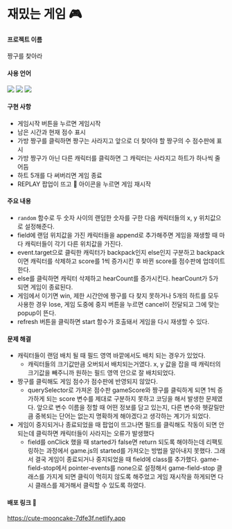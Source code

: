 # 재밌는 게임 🎮

#### 프로젝트 이름
짱구를 찾아라

#### 사용 언어
<img src="https://img.shields.io/badge/javascript-F7DF1E?style=for-the-badge&logo=javascript&logoColor=black"> <img src="https://img.shields.io/badge/CSS3-1572B6?style=for-the-badge&logo=javascript&logoColor=black"> <img src="https://img.shields.io/badge/Netlify-00C7B7?style=for-the-badge&logo=javascript&logoColor=black">

#### 구현 사항
* 게임시작 버튼을 누르면 게임시작
* 남은 시간과 현재 점수 표시
* 가방 짱구를 클릭하면 짱구는 사라지고 앞으로 더 찾아야 할 짱구의 수 점수판에 표시
* 가방 짱구가 아닌 다른 캐릭터를 클릭하면 그 캐릭터는 사라지고 하트가 하나씩 줄어듬
* 하트 5개를 다 써버리면 게임 종료
* REPLAY 팝업이 뜨고 🔁 아이콘을 누르면 게임 재시작

#### 주요 내용
* `random` 함수로 두 숫자 사이의 랜덤한 숫자를 구한 다음 캐릭터들의 x, y 위치값으로 설정해준다.
* field에 랜덤 위치값을 가진 캐릭터들을 append로 추가해주면 게임을 재생할 때 마다 캐릭터들이 각기 다른 위치값을 가진다.
* event.target으로 클릭한 캐릭터가 backpack인지 else인지 구분하고 backpack이면 캐릭터를 삭제하고 score를 1씩 증가시킨 후 바뀐 score를 점수판에 업데이트한다.
* else를 클릭하면 캐릭터 삭제하고 hearCount를 증가시킨다. hearCount가 5가 되면 게임이 종료된다.
* 게임에서 이기면 win, 제한 시간안에 짱구를 다 찾지 못하거나 5개의 하트를 모두 사용한 경우 lose, 게임 도중에 중지 버튼을 누르면 cancel이 전달되고 그에 맞는 popup이 뜬다.
* refresh 버튼을 클릭하면 start 함수가 호출돼서 게임을 다시 재생할 수 있다.

#### 문제 해결
* 캐릭터들이 랜덤 배치 될 때 필드 영역 바깥에서도 배치 되는 경우가 있었다.
  * 캐릭터들의 크기값만큼 오버되서 배치되는거였다. x, y 값을 잡을 때 캐릭터의 크기값을 빼주니까 원하는 필드 영역 안으로 잘 배치되었다.
* 짱구를 클릭해도 게임 점수가 점수판에 반영되지 않았다.
  * querySelector로 가져온 점수판 gameScore와 짱구를 클릭하게 되면 1씩 증가하게 되는 score 변수를 제대로 구분하지 못하고 코딩을 해서 발생한 문제였다. 앞으로 변수 이름을 정할 때 어떤 정보를 담고 있는지, 다른 변수와 헷갈릴만큼 중복되는 단어는 없는지 명확하게 해야겠다고 생각하는 계기가 되었다.
* 게임이 중지되거나 종료되었을 때 팝업이 뜨고나면 필드를 클릭해도 작동이 되면 안되는데 클릭하면 캐릭터들이 사라지는 오류가 발생했다
  * field를 onClick 했을 때 started가 false면 return 되도록 해야하는데 리팩토링하는 과정에서 game.js의 started를 가져오는 방법을 알아내지 못했다. 그래서 결국 게임이 종료되거나 중지되었을 때 field에 class를 추가했다. game-field-stop에서 pointer-events를 none으로 설정해서 game-field-stop 클래스를 가지게 되면 클릭이 먹히지 않도록 해주었고 게임 재시작을 하게되면 다시 클래스를 제거해서 클릭할 수 있도록 하였다.


#### 배포 링크 📌
https://cute-mooncake-7dfe3f.netlify.app
